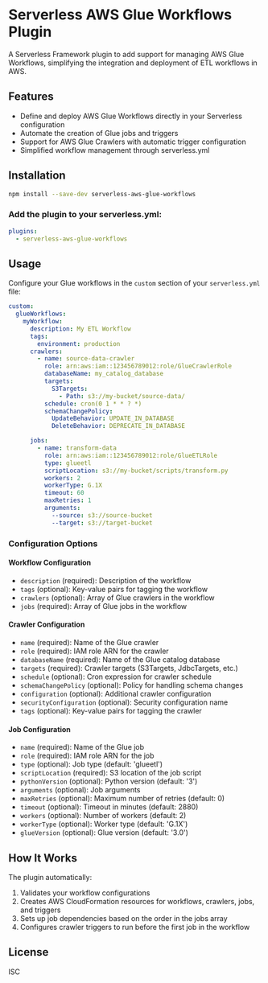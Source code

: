 # Serverless AWS Glue Workflows Plugin

A Serverless Framework plugin to add support for managing AWS Glue Workflows, simplifying the integration and deployment of ETL workflows in AWS.

## Features
- Define and deploy AWS Glue Workflows directly in your Serverless configuration
- Automate the creation of Glue jobs and triggers
- Support for AWS Glue Crawlers with automatic trigger configuration
- Simplified workflow management through serverless.yml

## Installation

```bash
npm install --save-dev serverless-aws-glue-workflows
```

### Add the plugin to your serverless.yml:
```yaml
plugins:
  - serverless-aws-glue-workflows
```

## Usage

Configure your Glue workflows in the `custom` section of your `serverless.yml` file:

```yaml
custom:
  glueWorkflows:
    myWorkflow:
      description: My ETL Workflow
      tags:
        environment: production
      crawlers:
        - name: source-data-crawler
          role: arn:aws:iam::123456789012:role/GlueCrawlerRole
          databaseName: my_catalog_database
          targets:
            S3Targets:
              - Path: s3://my-bucket/source-data/
          schedule: cron(0 1 * * ? *)
          schemaChangePolicy:
            UpdateBehavior: UPDATE_IN_DATABASE
            DeleteBehavior: DEPRECATE_IN_DATABASE

      jobs:
        - name: transform-data
          role: arn:aws:iam::123456789012:role/GlueETLRole
          type: glueetl
          scriptLocation: s3://my-bucket/scripts/transform.py
          workers: 2
          workerType: G.1X
          timeout: 60
          maxRetries: 1
          arguments:
            --source: s3://source-bucket
            --target: s3://target-bucket
```

### Configuration Options

#### Workflow Configuration
- `description` (required): Description of the workflow
- `tags` (optional): Key-value pairs for tagging the workflow
- `crawlers` (optional): Array of Glue crawlers in the workflow
- `jobs` (required): Array of Glue jobs in the workflow

#### Crawler Configuration
- `name` (required): Name of the Glue crawler
- `role` (required): IAM role ARN for the crawler
- `databaseName` (required): Name of the Glue catalog database
- `targets` (required): Crawler targets (S3Targets, JdbcTargets, etc.)
- `schedule` (optional): Cron expression for crawler schedule
- `schemaChangePolicy` (optional): Policy for handling schema changes
- `configuration` (optional): Additional crawler configuration
- `securityConfiguration` (optional): Security configuration name
- `tags` (optional): Key-value pairs for tagging the crawler

#### Job Configuration
- `name` (required): Name of the Glue job
- `role` (required): IAM role ARN for the job
- `type` (optional): Job type (default: 'glueetl')
- `scriptLocation` (required): S3 location of the job script
- `pythonVersion` (optional): Python version (default: '3')
- `arguments` (optional): Job arguments
- `maxRetries` (optional): Maximum number of retries (default: 0)
- `timeout` (optional): Timeout in minutes (default: 2880)
- `workers` (optional): Number of workers (default: 2)
- `workerType` (optional): Worker type (default: 'G.1X')
- `glueVersion` (optional): Glue version (default: '3.0')

## How It Works

The plugin automatically:
1. Validates your workflow configurations
2. Creates AWS CloudFormation resources for workflows, crawlers, jobs, and triggers
3. Sets up job dependencies based on the order in the jobs array
4. Configures crawler triggers to run before the first job in the workflow

## License

ISC
